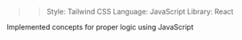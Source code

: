>> Style: Tailwind CSS
>> Language: JavaScript
>> Library: React

Implemented concepts for proper logic using JavaScript
